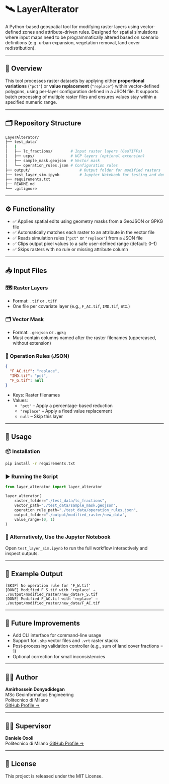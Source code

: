 # 🛰️ LayerAlterator

A Python-based geospatial tool for modifying raster layers using vector-defined zones and attribute-driven rules. Designed for spatial simulations where input maps need to be programmatically altered based on scenario definitions (e.g. urban expansion, vegetation removal, land cover redistribution).

---

## 📌 Overview

This tool processes raster datasets by applying either **proportional variations** (`"pct"`) or **value replacement** (`"replace"`) within vector-defined polygons, using per-layer configuration defined in a JSON file. It supports batch processing of multiple raster files and ensures values stay within a specified numeric range.

---

## 🗂️ Repository Structure

```bash
LayerAlterator/
├── test_data/
│   |
│   ├── lc_fractions/        # Input raster layers (GeoTIFFs)
│   ├── ucps/                # UCP layers (optional extension)
│   ├── sample_mask.geojson  # Vector mask
│   └── operation_rules.json # Configuration rules
├── output/                      # Output folder for modified rasters
├── test_layer_sim.ipynb         # Jupyter Notebook for testing and demonstration
├── requirements.txt
├── README.md
└── .gitignore
```

---

## ⚙️ Functionality

- ✅ Applies spatial edits using geometry masks from a GeoJSON or GPKG file
- ✅ Automatically matches each raster to an attribute in the vector file
- ✅ Reads simulation rules (`"pct"` or `"replace"`) from a JSON file
- ✅ Clips output pixel values to a safe user-defined range (default: 0–1)
- ✅ Skips rasters with no rule or missing attribute column

---

## 📥 Input Files

### 🗺️ Raster Layers

- Format: `.tif` or `.tiff`
- One file per covariate layer (e.g., `F_AC.tif`, `IMD.tif`, etc.)

### 🗂️ Vector Mask

- Format: `.geojson` or `.gpkg`
- Must contain columns named after the raster filenames (uppercased, without extension)

### 🧾 Operation Rules (JSON)

```json
{
  "F_AC.tif": "replace",
  "IMD.tif": "pct",
  "F_G.tif": null
}
```

- Keys: Raster filenames
- Values:
  - `"pct"` – Apply a percentage-based reduction
  - `"replace"` – Apply a fixed value replacement
  - `null` – Skip this layer

---

## 🚀 Usage

### 📦 Installation

```bash
pip install -r requirements.txt
```

### ▶️ Running the Script

```python
from layer_alterator import layer_alterator

layer_alterator(
    raster_folder="./test_data/lc_fractions",
    vector_path="./test_data/sample_mask.geojson",
    operation_rule_path="./test_data/operation_rules.json",
    output_folder="./output/modified_raster/new_data",
    value_range=(0, 1)
)
```

### 📓 Alternatively, Use the Jupyter Notebook

Open `test_layer_sim.ipynb` to run the full workflow interactively and inspect outputs.

---

## 🧪 Example Output

```text
[SKIP] No operation rule for 'F_W.tif'
[DONE] Modified F_S.tif with 'replace' → ./output/modified_raster/new_data/F_S.tif
[DONE] Modified F_AC.tif with 'replace' → ./output/modified_raster/new_data/F_AC.tif
```

---

## 🔧 Future Improvements

- Add CLI interface for command-line usage
- Support for `.shp` vector files and `.vrt` raster stacks
- Post-processing validation controller (e.g., sum of land cover fractions = 1)
- Optional correction for small inconsistencies

---

## 🧑‍💻 Author

**Amirhossein Donyadidegan**  
MSc Geoinformatics Engineering  
Politecnico di Milano    
[GitHub Profile →](https://github.com/AmirDonyadide)

---

## 🧑‍💻 Supervisor

**Daniele Oxoli**  
Politecnico di Milano
[GitHub Profile →](https://github.com/danioxoli)

---

## 📄 License

This project is released under the MIT License.
